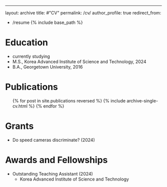 ---
layout: archive
title: #"CV"
permalink: /cv/
author_profile: true
redirect_from:
  - /resume
{% include base_path %}

Education
======
* currently studying
* M.S., Korea Advanced Institute of Science and Technology, 2024
* B.A., Georgetown University, 2016

Publications
======
<ul>{% for post in site.publications reversed %}
    {% include archive-single-cv.html %}
  {% endfor %}</ul>

Grants
======
* Do speed cameras discriminate? (2024)

Awards and Fellowships
======
* Outstanding Teaching Assistant (2024) 
  * Korea Advanced Institute of Science and Technology
